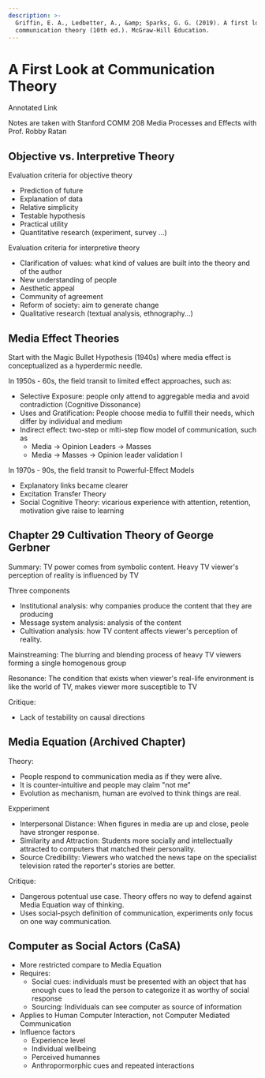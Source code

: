 ```yaml
---
description: >-
  Griffin, E. A., Ledbetter, A., &amp; Sparks, G. G. (2019). A first look at
  communication theory (10th ed.). McGraw-Hill Education.
---
```


# A First Look at Communication Theory

Annotated Link

Notes are taken with Stanford COMM 208 Media Processes and Effects with Prof. Robby Ratan&#x20;

## Objective vs. Interpretive Theory&#x20;

Evaluation criteria for objective theory&#x20;

* Prediction of future&#x20;
* Explanation of data&#x20;
* Relative simplicity&#x20;
* Testable hypothesis&#x20;
* Practical utility&#x20;
* Quantitative research (experiment, survey ...)&#x20;

Evaluation criteria for interpretive theory&#x20;

* Clarification of values: what kind of values are built into the theory and of the author&#x20;
* New understanding of people&#x20;
* Aesthetic appeal&#x20;
* Community of agreement&#x20;
* Reform of society: aim to generate change&#x20;
* Qualitative research (textual analysis, ethnography...)&#x20;

## Media Effect Theories&#x20;

Start with the Magic Bullet Hypothesis (1940s) where media effect is conceptualized as a hyperdermic needle.&#x20;

In 1950s - 60s, the field transit to limited effect approaches, such as:&#x20;

* Selective Exposure: people only attend to aggregable media and avoid contradiction (Cognitive Dissonance)&#x20;
* Uses and Gratification: People choose media to fulfill their needs, which differ by individual and medium&#x20;
* Indirect effect: two-step or mlti-step flow model of communication, such as
  * Media -> Opinion Leaders -> Masses&#x20;
  * Media -> Masses -> Opinion leader validation I

In 1970s - 90s, the field transit to Powerful-Effect Models&#x20;

* Explanatory links became clearer&#x20;
* Excitation Transfer Theory&#x20;
* Social Cognitive Theory: vicarious experience with attention, retention, motivation give raise to learning&#x20;

## Chapter 29 Cultivation Theory of George Gerbner&#x20;

Summary: TV power comes from symbolic content. Heavy TV viewer's perception of reality is influenced by TV&#x20;

Three components

* Institutional analysis: why companies produce the content that they are producing&#x20;
* Message system analysis: analysis of the content&#x20;
* Cultivation analysis: how TV content affects viewer's perception of reality.&#x20;

Mainstreaming: The blurring and blending process of heavy TV viewers forming a single homogenous group&#x20;

Resonance: The condition that exists when viewer's real-life environment is like the world of TV, makes viewer more susceptible to TV&#x20;

Critique:&#x20;

* Lack of testability on causal directions&#x20;

## Media Equation (Archived Chapter)

Theory:&#x20;

* People respond to communication media as if they were alive.&#x20;
* It is counter-intuitive and people may claim "not me"
* Evolution as mechanism, human are evolved to think things are real.&#x20;

Expperiment

* Interpersonal Distance: When figures in media are up and close, peole have stronger response.&#x20;
* Similarity and Attraction: Students more socially and intellectually attracted to computers that matched their personality.&#x20;
* Source Credibility: Viewers who watched the news tape on the specialist television rated the reporter's stories are better.&#x20;

Critique:&#x20;

* Dangerous potentual use case. Theory offers no way to defend against Media Equation way of thinking.&#x20;
* Uses social-psych definition of communication, experiments only focus on one way communication.&#x20;

## Computer as Social Actors (CaSA)&#x20;

* More restricted compare to Media Equation&#x20;
* Requires:&#x20;
  * Social cues: individuals must be presented with an object that has enough cues to lead the person to categorize it as worthy of social response&#x20;
  * Sourcing: Individuals can see computer as source of information&#x20;
* Applies to Human Computer Interaction, not Computer Mediated Communication
* Influence factors
  * Experience level&#x20;
  * Individual wellbeing&#x20;
  * Perceived humannes
  * Anthropormorphic cues and repeated interactions&#x20;
